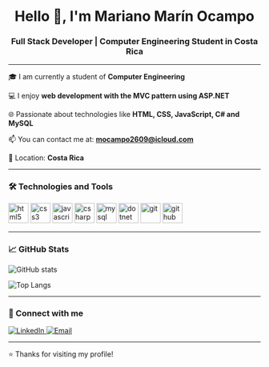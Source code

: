 <h1 align="center">Hello 👋, I'm Mariano Marín Ocampo</h1>
<h3 align="center">Full Stack Developer | Computer Engineering Student in Costa Rica</h3>

---

🎓 I am currently a student of **Computer Engineering**

💻 I enjoy **web development with the MVC pattern using ASP.NET**

🌐 Passionate about technologies like **HTML, CSS, JavaScript, C# and MySQL**

📫 You can contact me at: **mocampo2609@icloud.com**

📍 Location: **Costa Rica**

---

### 🛠️ Technologies and Tools

<p align="left">
  <img src="https://cdn.jsdelivr.net/gh/devicons/devicon/icons/html5/html5-original.svg" alt="html5" width="40" height="40"/>
  <img src="https://cdn.jsdelivr.net/gh/devicons/devicon/icons/css3/css3-original.svg" alt="css3" width="40" height="40"/>
  <img src="https://cdn.jsdelivr.net/gh/devicons/devicon/icons/javascript/javascript-original.svg" alt="javascript" width="40" height="40"/>
  <img src="https://cdn.jsdelivr.net/gh/devicons/devicon/icons/csharp/csharp-original.svg" alt="csharp" width="40" height="40"/>
  <img src="https://cdn.jsdelivr.net/gh/devicons/devicon/icons/mysql/mysql-original.svg" alt="mysql" width="40" height="40"/>
  <img src="https://cdn.jsdelivr.net/gh/devicons/devicon/icons/dotnetcore/dotnetcore-original.svg" alt="dotnet" width="40" height="40"/>
  <img src="https://cdn.jsdelivr.net/gh/devicons/devicon/icons/git/git-original.svg" alt="git" width="40" height="40"/>
  <img src="https://cdn.jsdelivr.net/gh/devicons/devicon/icons/github/github-original.svg" alt="github" width="40" height="40"/>
</p>

---

### 📈 GitHub Stats

<p align="left">
  <img src="https://github-readme-stats.vercel.app/api?username=mariano09&show_icons=true&theme=radical" alt="GitHub stats"/>
</p>
<p align="left">
  <img src="https://github-readme-stats.vercel.app/api/top-langs/?username=mariano09&layout=compact&theme=radical" alt="Top Langs"/>
</p>

---

### 🔗 Connect with me

<p align="left">
  <a href="https://www.linkedin.com/in/mariano09" target="_blank">
    <img src="https://img.shields.io/badge/LinkedIn-blue?style=for-the-badge&logo=linkedin&logoColor=white" alt="LinkedIn"/>
  </a>
  <a href="mailto:mocampo2609@icloud.com">
    <img src="https://img.shields.io/badge/Email-icloud.com-D14836?style=for-the-badge&logo=gmail&logoColor=white" alt="Email"/>
  </a>
</p>

---

⭐ Thanks for visiting my profile!

